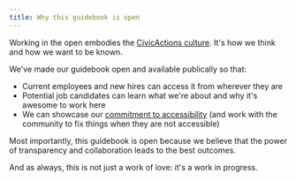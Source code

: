 ```yaml
---
title: Why this guidebook is open
---
```


Working in the open embodies the [CivicActions culture](../about-civicactions/culture.md). It's how we think and how we want to be known.

We've made our guidebook open and available publically so that:

-   Current employees and new hires can access it from wherever they are
-   Potential job candidates can learn what we're about and why it's awesome to work here
-   We can showcase our [commitment to accessibility](https://accessibility.civicactions.com/) (and work with the community to fix things when they are not accessible)

Most importantly, this guidebook is open because we believe that the power of transparency and collaboration leads to the best outcomes.

And as always, this is not just a work of love: it's a work in progress.
